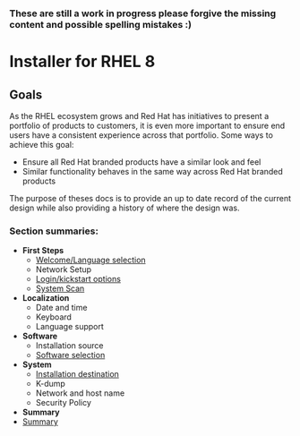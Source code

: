 ### These are still a work in progress please forgive the missing content and possible spelling mistakes :)

# Installer for RHEL 8
## Goals
As the RHEL ecosystem grows and Red Hat has initiatives to present a portfolio of products to customers, it is even more important to ensure end users have a consistent experience across that portfolio.
Some ways to achieve this goal:
- Ensure all Red Hat branded products have a similar look and feel
- Similar functionality behaves in the same way across Red Hat branded products

The purpose of theses docs is to provide an up to date record of the current design while also providing a history of where the design was.

### Section summaries:

- **First Steps**
  - [Welcome/Language selection](Introduction.md)
  - Network Setup
  - [Login/kickstart options](login.md)
  - [System Scan](system-scan.md)
- **Localization**
  - Date and time
  - Keyboard
  - Language support
- **Software**
  - Installation source
  - [Software selection](software-selection.md)
- **System**
  - [Installation destination](installation-destination.md)
  - K-dump
  - Network and host name
  - Security Policy
- **Summary**
 - [Summary](summary.md)
